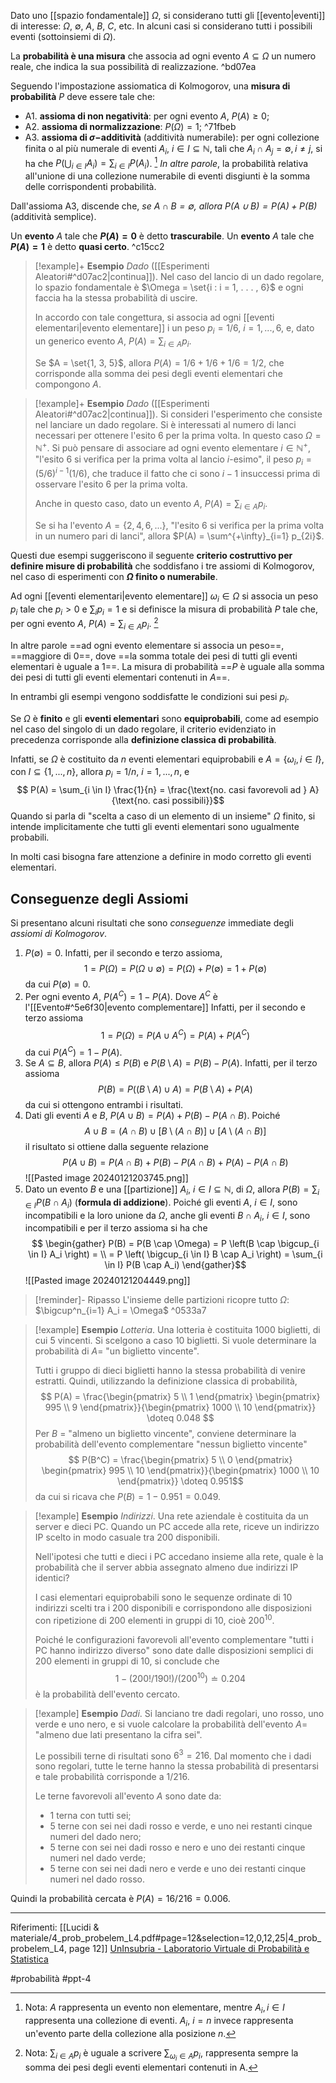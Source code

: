 Dato uno [[spazio fondamentale]] $\Omega$, si considerano tutti gli [[evento|eventi]] di interesse: $\Omega,\ \emptyset,\ A,\ B,\ C$, etc. In alcuni casi si considerano tutti i possibili eventi (sottoinsiemi di $\Omega$).

La **probabilità è una misura** che associa ad ogni evento $A \subseteq \Omega$ un numero reale, che indica la sua possibilità di realizzazione. ^bd07ea

Seguendo l'impostazione assiomatica di Kolmogorov, una **misura di probabilità** $P$ deve essere tale che:
* A1. **assioma di non negatività**: per ogni evento $A,\ P(A) \ge 0$;
* A2. **assioma di normalizzazione**: $P(\Omega) = 1$; ^71fbeb
* A3. **assioma di $\sigma-$additività** (additività numerabile): per ogni collezione finita o al più numerale di eventi
	$A_i$, $i \in I \subseteq \mathbb{N}$, tali che $A_i \cap A_j = \emptyset, i \ne j$, si ha che $P(\bigcup_{i \in I} A_i) = \sum_{i \in I} P(A_i)$. [^nota]
	  *In altre parole*, la probabilità relativa all'unione di una collezione numerabile di eventi disgiunti è la somma delle corrispondenti probabilità. 

Dall'assioma A3, discende che, *se $A \cap B = \emptyset$, allora $P(A \cup B) = P(A)+P(B)$* (additività semplice).

Un **evento** $A$ tale che **$P(A) = 0$** è detto **trascurabile**.
Un **evento** $A$ tale che **$P(A) = 1$** è detto **quasi certo**. ^c15cc2


>[!example]+ **Esempio**
>*Dado* ([[Esperimenti Aleatori#^d07ac2|continua]]). Nel caso del lancio di un dado regolare, lo spazio fondamentale è $\Omega = \set{i : i = 1, . . . , 6}$ e ogni faccia ha la stessa probabilità di uscire. 
>
>In accordo con tale congettura, si associa ad ogni [[eventi elementari|evento elementare]] i un peso $p_i = 1/6,\ i = 1, . . . , 6$, e, dato un generico evento $A$, $P(A) =\sum_{i \in A} p_i$.
>
>Se $A = \set{1, 3, 5}$, allora $P (A) = 1/6 + 1/6 + 1/6 = 1/2$, che corrisponde alla somma dei pesi degli eventi elementari che compongono $A$. 

>[!example]+ **Esempio**
>*Dado* ([[Esperimenti Aleatori#^d07ac2|continua]]). Si consideri l'esperimento che consiste nel lanciare un dado regolare. Si è interessati al numero di lanci necessari per ottenere l'esito 6 per la prima volta. In questo caso $\Omega = \mathbb{N}^+$.
>Si può pensare di associare ad ogni evento elementare $i \in \mathbb{N}^+$, "l'esito 6 si verifica per la prima volta al lancio $i$-esimo", il peso $p_i = (5/6)^{i-1} (1/6)$, che traduce il fatto che ci sono $i-1$ insuccessi prima di osservare l'esito 6 per la prima volta.
>
>Anche in questo caso, dato un evento $A$, $P(A) = \sum_{i \in A}p_i$.
>
>Se si ha l'evento $A = \{2,4,6,...\}$, "l'esito 6 si verifica per la prima volta in un numero pari di lanci", allora $P(A) = \sum^{+\infty}_{i=1} p_{2i}$.

Questi due esempi suggeriscono il seguente **criterio costruttivo per definire misure di probabilità** che soddisfano i tre assiomi di Kolmogorov, nel caso di esperimenti con **$\Omega$ finito o numerabile**.

Ad ogni [[eventi elementari|evento elementare]] $\omega_i \in \Omega$ si associa un peso $p_i$ tale che $p_i \gt 0$ e $\sum_i p_i = 1$ e si definisce la misura di probabilità $P$ tale che, per ogni evento $A,\ P(A) = \sum_{i \in A} p_i$. [^nota2]

In altre parole ==ad ogni evento elementare si associa un peso==, ==maggiore di 0==, dove ==la somma totale dei pesi di tutti gli eventi elementari è uguale a 1==.
La misura di probabilità ==$P$ è uguale alla somma dei pesi di tutti gli eventi elementari contenuti in $A$==.

In entrambi gli esempi vengono soddisfatte le condizioni sui pesi $p_i$.

Se $\Omega$ è **finito** e gli **eventi elementari** sono **equiprobabili**, come ad esempio nel caso del singolo di un dado regolare, il criterio evidenziato in precedenza corrisponde alla **definizione classica di probabilità**.

Infatti, se $\Omega$ è costituito da $n$ eventi elementari equiprobabili e $A = \{\omega_i, i \in I\}$, con $I \subseteq \{1,...,n\}$, allora $p_i = 1 / n,\ i=1,...,n$, e $$ P(A) = \sum_{i \in I} \frac{1}{n} = \frac{\text{no. casi favorevoli ad } A}{\text{no. casi possibili}}$$ Quando si parla di "scelta a caso di un elemento di un insieme" $\Omega$ finito, si intende implicitamente che tutti gli eventi elementari sono ugualmente probabili.

In molti casi bisogna fare attenzione a definire in modo corretto gli eventi elementari.

## Conseguenze degli Assiomi

Si presentano alcuni risultati che sono *conseguenze* immediate degli *assiomi di Kolmogorov*.
1. $P(\emptyset) = 0$. 
    Infatti, per il secondo e terzo assioma, $$ 1 = P(\Omega) = P (\Omega \cup \emptyset) = P(\Omega) + P(\emptyset) = 1 + P(\emptyset)$$da cui $P(\emptyset)=0$.
2. Per ogni evento $A,\ P(A^C) = 1 - P(A)$. Dove $A^C$ è l'[[Evento#^5e6f30|evento complementare]]
    Infatti, per il secondo e terzo assioma $$ 1 = P(\Omega) = P(A \cup A^C) = P(A) + P(A^C) $$da cui $P(A^C) = 1-P(A)$. 
3. Se $A \subseteq B$, allora $P(A) \le P(B)$ e $P(B \setminus A) = P(B) - P(A)$.
    Infatti, per il terzo assioma $$P(B) = P((B \setminus A) \cup A) = P(B \setminus A) + P(A)$$ da cui si ottengono entrambi i risultati.
4.  Dati gli eventi $A$ e $B$, $P(A \cup B) = P(A) + P(B) - P(A \cap B)$.
      Poiché $$A \cup B = (A \cap B) \cup [B \setminus (A\cap B)] \cup [A \setminus (A \cap B)] $$il risultato si ottiene dalla seguente relazione $$P(A \cup B) = P (A \cap B) + P(B) - P(A \cap B) + P(A) - P(A \cap B)$$ ![[Pasted image 20240121203745.png]]
5. Dato un evento $B$ e una [[partizione]] $A_i,\ i \in I \subseteq \mathbb{N}$, di $\Omega$, allora $P(B) = \sum_{i \in I} P(B \cap A_i)$ (**formula di addizione**).
    Poiché gli eventi $A,\ i \in I$, sono incompatibili e la loro unione da $\Omega$, anche gli eventi $B \cap A_i,\ i \in I$, sono incompatibili e per il terzo assioma si ha che $$ \begin{gather}
   P(B) = P(B \cap \Omega) = P \left(B \cap \bigcup_{i \in I} A_i \right) = \\
   = P \left( \bigcup_{i \in I} B \cap A_i \right) = \sum_{i \in I} P(B \cap A_i)
   \end{gather}$$![[Pasted image 20240121204449.png]]
>[!reminder]- Ripasso
   >L'insieme delle partizioni ricopre tutto $\Omega$: $\bigcup^n_{i=1} A_i = \Omega$ ^0533a7

>[!example] **Esempio**
>*Lotteria*. Una lotteria è costituita 1000 biglietti, di cui 5 vincenti. Si scelgono a caso 10 biglietti. Si vuole determinare la probabilità di $A =$ "un biglietto vincente".
>
>Tutti i gruppo di dieci biglietti hanno la stessa probabilità di venire estratti. Quindi, utilizzando la definizione classica di probabilità, $$ P(A) = \frac{\begin{pmatrix} 5 \\ 1 \end{pmatrix} \begin{pmatrix} 995 \\ 9 \end{pmatrix}}{\begin{pmatrix} 1000 \\ 10 \end{pmatrix}} \doteq 0.048 $$ Per $B$ = "almeno un biglietto vincente", conviene determinare la probabilità dell'evento complementare "nessun biglietto vincente" $$ P(B^C) = \frac{\begin{pmatrix} 5 \\ 0 \end{pmatrix} \begin{pmatrix} 995 \\ 10 \end{pmatrix}}{\begin{pmatrix} 1000 \\ 10 \end{pmatrix}} \doteq 0.951$$ da cui si ricava che $P(B) = 1 - 0.951 = 0.049$.

>[!example] **Esempio**
>*Indirizzi*. Una rete aziendale è costituita da un server e dieci PC. Quando un PC accede alla rete, riceve un indirizzo IP scelto in modo casuale tra 200 disponibili.
>
>Nell'ipotesi che tutti e dieci i PC accedano insieme alla rete, quale è la probabilità che il server abbia assegnato almeno due indirizzi IP identici?
>
>I casi elementari equiprobabili sono le sequenze ordinate di 10 indirizzi scelti tra i 200 disponibili e corrispondono alle disposizioni con ripetizione di 200 elementi in gruppi di 10, cioè $200^{10}$.
>
>Poiché le configurazioni favorevoli all'evento complementare "tutti i PC hanno indirizzo diverso" sono date dalle disposizioni semplici di 200 elementi in gruppi di 10, si conclude che $$ 1 - (200!/190!) / (200^{10}) \doteq 0.204 $$ è la probabilità dell'evento cercato.

>[!example] **Esempio**
>*Dadi*. Si lanciano tre dadi regolari, uno rosso, uno verde e uno nero, e si vuole calcolare la probabilità dell'evento $A =$ "almeno due lati presentano la cifra sei".
>
>Le possibili terne di risultati sono $6^3 = 216$. Dal momento che i dadi sono regolari, tutte le terne hanno la stessa probabilità di presentarsi e tale probabilità corrisponde a $1/216$.
>
>Le terne favorevoli all'evento $A$ sono date da:
>* 1 terna con tutti sei;
>* 5 terne con sei nei dadi rosso e verde, e uno nei restanti cinque numeri del dado nero;
>* 5 terne con sei nei dadi rosso e nero e uno dei restanti cinque numeri nel dado verde;
>* 5 terne con sei nei dadi nero e verde e uno dei restanti cinque numeri nel dado rosso.
>  
Quindi la probabilità cercata è $P(A) = 16/216 = 0.006$.

***
Riferimenti:
[[Lucidi & materiale/4_prob_probelem_L4.pdf#page=12&selection=12,0,12,25|4_prob_probelem_L4, page 12]]
[UnInsubria - Laboratorio Virtuale di Probabilità e Statistica](https://www.eco.uninsubria.it/VL/VL_IT/prob/prob4.html#:~:text=dell%27unione%20di%20una%20collezione%20finita%20o%20infinita%20ma%20numerabile%20di%20eventi%20disgiunti%20%C3%A8%20la%20somma%20delle%20corrispondenti%20probabilit%C3%A0.)

[^nota]:Nota: $A$ rappresenta un evento non elementare, mentre $A_i, i \in I$ rappresenta una collezione di eventi. $A_i,\ i = n$ invece rappresenta un'evento parte della collezione alla posizione $n$.

[^nota2]:Nota: $\sum_{i \in A} p_i$ è uguale a scrivere $\sum_{\omega_i \in A} p_i$, rappresenta sempre la somma dei pesi degli eventi elementari contenuti in A.

#probabilità 
#ppt-4 